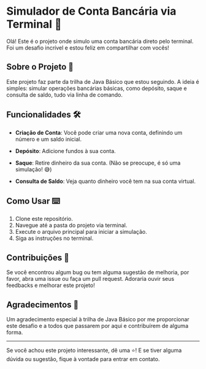# Simulador de Conta Bancária via Terminal 🏦

Olá! Este é o projeto onde simulo uma conta bancária direto pelo terminal. Foi um desafio incrível e estou feliz em compartilhar com vocês!

## Sobre o Projeto 📖

Este projeto faz parte da trilha de Java Básico que estou seguindo. A ideia é simples: simular operações bancárias básicas, como depósito, saque e consulta de saldo, tudo via linha de comando.

## Funcionalidades 🛠️

- **Criação de Conta**: Você pode criar uma nova conta, definindo um número e um saldo inicial.
  
- **Depósito**: Adicione fundos à sua conta.
  
- **Saque**: Retire dinheiro da sua conta. (Não se preocupe, é só uma simulação! 😅)
  
- **Consulta de Saldo**: Veja quanto dinheiro você tem na sua conta virtual.

## Como Usar ⌨️

1. Clone este repositório.
2. Navegue até a pasta do projeto via terminal.
3. Execute o arquivo principal para iniciar a simulação.
4. Siga as instruções no terminal.

## Contribuições 🤝

Se você encontrou algum bug ou tem alguma sugestão de melhoria, por favor, abra uma issue ou faça um pull request. Adoraria ouvir seus feedbacks e melhorar este projeto!

## Agradecimentos 🙌

Um agradecimento especial à trilha de Java Básico por me proporcionar este desafio e a todos que passarem por aqui e contribuírem de alguma forma.

---

Se você achou este projeto interessante, dê uma ⭐! E se tiver alguma dúvida ou sugestão, fique à vontade para entrar em contato.
